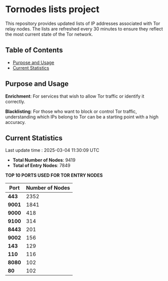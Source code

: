 # Tornodes lists project

This repository provides updated lists of IP addresses associated with Tor relay nodes. The lists are refreshed every 30 minutes to ensure they reflect the most current state of the Tor network.

## Table of Contents

- [Purpose and Usage](#purpose-and-usage)
- [Current Statistics](#current-statistics)


## Purpose and Usage

**Enrichment**: For services that wish to allow Tor traffic or identify it correctly.

**Blacklisting**: For those who want to block or control Tor traffic, understanding which IPs belong to Tor can be a starting point with a high accuracy.

## Current Statistics

Last update time : 2025-03-04 11:30:09 UTC

- **Total Number of Nodes**: 9419
- **Total of Entry Nodes**: 7849

**TOP 10 PORTS USED FOR TOR ENTRY NODES**

| **Port** | **Number of Nodes** |
|------|-----------------|
| **443**   | 2352  |
| **9001**   | 1841  |
| **9000**   | 418  |
| **9100**   | 314  |
| **8443**   | 201  |
| **9002**   | 156  |
| **143**   | 129  |
| **110**   | 116  |
| **8080**   | 102  |
| **80**   | 102  |

